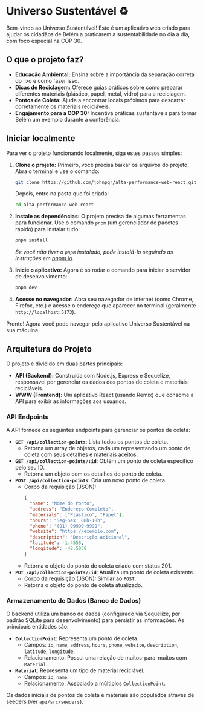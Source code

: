 # Universo Sustentável ♻️

Bem-vindo ao Universo Sustentável! Este é um aplicativo web criado para ajudar os cidadãos de Belém a praticarem a sustentabilidade no dia a dia, com foco especial na COP 30.

## O que o projeto faz?

*   **Educação Ambiental:** Ensina sobre a importância da separação correta do lixo e como fazer isso.
*   **Dicas de Reciclagem:** Oferece guias práticos sobre como preparar diferentes materiais (plástico, papel, metal, vidro) para a reciclagem.
*   **Pontos de Coleta:** Ajuda a encontrar locais próximos para descartar corretamente os materiais recicláveis.
*   **Engajamento para a COP 30:** Incentiva práticas sustentáveis para tornar Belém um exemplo durante a conferência.

## Iniciar localmente

Para ver o projeto funcionando localmente, siga estes passos simples:

1.  **Clone o projeto:**
    Primeiro, você precisa baixar os arquivos do projeto. Abra o terminal e use o comando:
    ```bash
    git clone https://github.com/johnpgr/alta-performance-web-react.git
    ```
    Depois, entre na pasta que foi criada:
    ```bash
    cd alta-performance-web-react
    ```

2.  **Instale as dependências:**
    O projeto precisa de algumas ferramentas para funcionar. Use o comando `pnpm` (um gerenciador de pacotes rápido) para instalar tudo:
    ```bash
    pnpm install
    ```
    *Se você não tiver o `pnpm` instalado, pode instalá-lo seguindo as instruções em [pnpm.io](https://pnpm.io/installation).*

3.  **Inicie o aplicativo:**
    Agora é só rodar o comando para iniciar o servidor de desenvolvimento:
    ```bash
    pnpm dev
    ```

4.  **Acesse no navegador:**
    Abra seu navegador de internet (como Chrome, Firefox, etc.) e acesse o endereço que aparecer no terminal (geralmente `http://localhost:5173`).

Pronto! Agora você pode navegar pelo aplicativo Universo Sustentável na sua máquina.

## Arquitetura do Projeto

O projeto é dividido em duas partes principais:

*   **API (Backend):** Construída com Node.js, Express e Sequelize, responsável por gerenciar os dados dos pontos de coleta e materiais recicláveis.
*   **WWW (Frontend):** Um aplicativo React (usando Remix) que consome a API para exibir as informações aos usuários.

### API Endpoints

A API fornece os seguintes endpoints para gerenciar os pontos de coleta:

*   **`GET /api/collection-points`**: Lista todos os pontos de coleta.
    *   Retorna um array de objetos, cada um representando um ponto de coleta com seus detalhes e materiais aceitos.
*   **`GET /api/collection-points/:id`**: Obtém um ponto de coleta específico pelo seu ID.
    *   Retorna um objeto com os detalhes do ponto de coleta.
*   **`POST /api/collection-points`**: Cria um novo ponto de coleta.
    *   Corpo da requisição (JSON):
        ```json
        {
          "name": "Nome do Ponto",
          "address": "Endereço Completo",
          "materials": ["Plástico", "Papel"],
          "hours": "Seg-Sex: 08h-18h",
          "phone": "(91) 99999-9999",
          "website": "https://exemplo.com",
          "description": "Descrição adicional",
          "latitude": -1.4558,
          "longitude": -48.5038
        }
        ```
    *   Retorna o objeto do ponto de coleta criado com status 201.
*   **`PUT /api/collection-points/:id`**: Atualiza um ponto de coleta existente.
    *   Corpo da requisição (JSON): Similar ao `POST`.
    *   Retorna o objeto do ponto de coleta atualizado.

### Armazenamento de Dados (Banco de Dados)

O backend utiliza um banco de dados (configurado via Sequelize, por padrão SQLite para desenvolvimento) para persistir as informações. As principais entidades são:

*   **`CollectionPoint`**: Representa um ponto de coleta.
    *   Campos: `id`, `name`, `address`, `hours`, `phone`, `website`, `description`, `latitude`, `longitude`.
    *   Relacionamento: Possui uma relação de muitos-para-muitos com `Material`.
*   **`Material`**: Representa um tipo de material reciclável.
    *   Campos: `id`, `name`.
    *   Relacionamento: Associado a múltiplos `CollectionPoint`.

Os dados iniciais de pontos de coleta e materiais são populados através de seeders (ver `api/src/seeders`).
